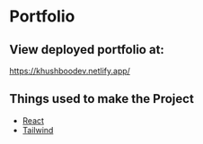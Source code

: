 # Portfolio


## View deployed portfolio at:
https://khushboodev.netlify.app/


## Things used to make the Project
- [React](https://reactjs.org/)
- [Tailwind](https://tailwindcss.com/)




